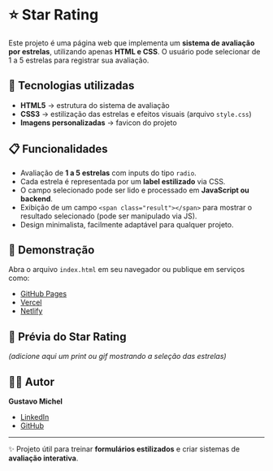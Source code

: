 # ⭐ Star Rating

Este projeto é uma página web que implementa um **sistema de avaliação por estrelas**, utilizando apenas **HTML e CSS**. O usuário pode selecionar de 1 a 5 estrelas para registrar sua avaliação.

## 🚀 Tecnologias utilizadas

- **HTML5** → estrutura do sistema de avaliação  
- **CSS3** → estilização das estrelas e efeitos visuais (arquivo `style.css`)  
- **Imagens personalizadas** → favicon do projeto 

## 📋 Funcionalidades

- Avaliação de **1 a 5 estrelas** com inputs do tipo `radio`.  
- Cada estrela é representada por um **label estilizado** via CSS.  
- O campo selecionado pode ser lido e processado em **JavaScript ou backend**.  
- Exibição de um campo `<span class="result"></span>` para mostrar o resultado selecionado (pode ser manipulado via JS).  
- Design minimalista, facilmente adaptável para qualquer projeto.  

## 🔗 Demonstração

Abra o arquivo `index.html` em seu navegador ou publique em serviços como:  
- [GitHub Pages](https://pages.github.com/)  
- [Vercel](https://vercel.com/)  
- [Netlify](https://www.netlify.com/)  

## 📸 Prévia do Star Rating

*(adicione aqui um print ou gif mostrando a seleção das estrelas)*

## 👨‍💻 Autor

**Gustavo Michel**  
- [LinkedIn](https://www.linkedin.com/in/gustavo-michel-araujo/)  
- [GitHub](https://github.com/Gustavo-michel)  

---

✨ Projeto útil para treinar **formulários estilizados** e criar sistemas de **avaliação interativa**.